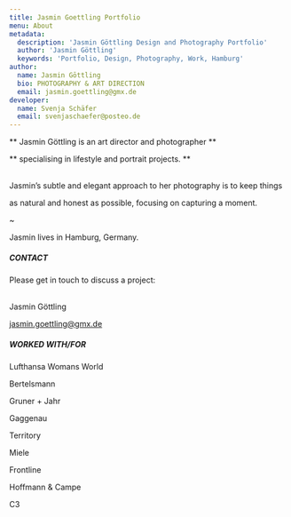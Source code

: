 ```yaml
---
title: Jasmin Goettling Portfolio
menu: About
metadata:
  description: 'Jasmin Göttling Design and Photography Portfolio'
  author: 'Jasmin Göttling'
  keywords: 'Portfolio, Design, Photography, Work, Hamburg'
author:
  name: Jasmin Gōttling
  bio: PHOTOGRAPHY & ART DIRECTION
  email: jasmin.goettling@gmx.de
developer:
  name: Svenja Schäfer
  email: svenjaschaefer@posteo.de
---
```


** Jasmin Göttling is an art director and photographer **

** specialising in lifestyle and portrait projects. **

<br>
Jasmin’s subtle and elegant approach to her photography is to keep things

as natural and honest as possible, focusing on capturing a moment.

~

Jasmin lives in Hamburg, Germany.

##### CONTACT
Please get in touch to discuss a project:

<br>
Jasmin Göttling

[jasmin.goettling@gmx.de](jasmin.goettling@gmx.de)


##### WORKED WITH/FOR

Lufthansa Womans World

Bertelsmann

Gruner + Jahr

Gaggenau

Territory

Miele

Frontline

Hoffmann & Campe

C3
